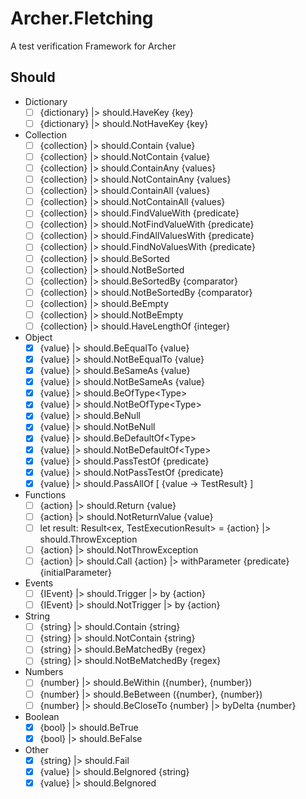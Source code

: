 # Archer.Fletching
A test verification Framework for Archer

## Should

- Dictionary
  - [ ] {dictionary} |> should.HaveKey {key}
  - [ ] {dictionary} |> should.NotHaveKey {key}
- Collection
  - [ ] {collection} |> should.Contain {value}
  - [ ] {collection} |> should.NotContain {value}
  - [ ] {collection} |> should.ContainAny {values}
  - [ ] {collection} |> should.NotContainAny {values}
  - [ ] {collection} |> should.ContainAll {values}
  - [ ] {collection} |> should.NotContainAll {values}
  - [ ] {collection} |> should.FindValueWith {predicate}
  - [ ] {collection} |> should.NotFindValueWith {predicate}
  - [ ] {collection} |> should.FindAllValuesWith {predicate}
  - [ ] {collection} |> should.FindNoValuesWith {predicate}
  - [ ] {collection} |> should.BeSorted
  - [ ] {collection} |> should.NotBeSorted
  - [ ] {collection} |> should.BeSortedBy {comparator}
  - [ ] {collection} |> should.NotBeSortedBy {comparator}
  - [ ] {collection} |> should.BeEmpty
  - [ ] {collection} |> should.NotBeEmpty
  - [ ] {collection} |> should.HaveLengthOf {integer}
- Object
  - [x] {value} |> should.BeEqualTo {value}
  - [x] {value} |> should.NotBeEqualTo {value}
  - [x] {value} |> should.BeSameAs {value}
  - [x] {value} |> should.NotBeSameAs {value}
  - [x] {value} |> should.BeOfType\<Type\>
  - [x] {value} |> should.NotBeOfType\<Type\>
  - [x] {value} |> should.BeNull
  - [x] {value} |> should.NotBeNull
  - [x] {value} |> should.BeDefaultOf\<Type\>
  - [x] {value} |> should.NotBeDefaultOf\<Type\>
  - [x] {value} |> should.PassTestOf {predicate}
  - [x] {value} |> should.NotPassTestOf {predicate}
  - [x] {value} |> should.PassAllOf [ {value -> TestResult} ]
- Functions
  - [ ] {action} |> should.Return {value}
  - [ ] {action} |> should.NotReturnValue {value}
  - [ ] let result: Result<ex, TestExecutionResult> = {action} |> should.ThrowException
  - [ ] {action} |> should.NotThrowException
  - [ ] {action} |> should.Call {action} |> withParameter {predicate} {initialParameter}
- Events
  - [ ] {IEvent} |> should.Trigger |> by {action}
  - [ ] {IEvent} |> should.NotTrigger |> by {action}
- String
  - [ ] {string} |> should.Contain {string}
  - [ ] {string} |> should.NotContain {string}
  - [ ] {string} |> should.BeMatchedBy {regex}
  - [ ] {string} |> should.NotBeMatchedBy {regex}
- Numbers
  - [ ] {number} |> should.BeWithin ({number}, {number})
  - [ ] {number} |> should.BeBetween ({number}, {number})
  - [ ] {number} |> should.BeCloseTo {number} |> byDelta {number}
- Boolean
  - [x] {bool} |> should.BeTrue
  - [x] {bool} |> should.BeFalse
- Other
  - [x] {string} |> should.Fail
  - [x] {value} |> should.BeIgnored {string}
  - [x] {value} |> should.BeIgnored